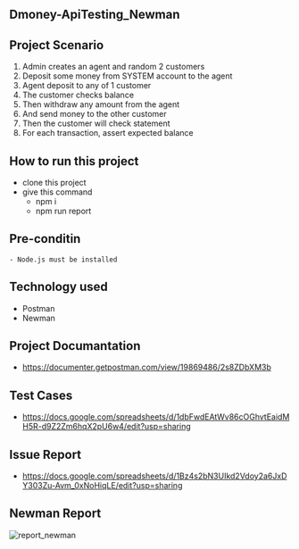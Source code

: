## Dmoney-ApiTesting_Newman

## Project Scenario 

  1. Admin creates an agent and random 2 customers
  2. Deposit some money from SYSTEM account to the agent
  3. Agent deposit to any of 1 customer
  4. The customer checks balance
  5. Then withdraw any amount from the agent
  6. And send money to the other customer
  7. Then the customer will check statement
  8. For each transaction, assert expected balance

## How to run this project
  - clone this project
  - give this command 
       - npm i
       - npm run report
       
## Pre-conditin
    - Node.js must be installed

## Technology used
  - Postman
  - Newman
  
## Project Documantation
  - https://documenter.getpostman.com/view/19869486/2s8ZDbXM3b
  
## Test Cases
  - https://docs.google.com/spreadsheets/d/1dbFwdEAtWv86cOGhvtEaidMH5R-d9Z2Zm6hqX2pU6w4/edit?usp=sharing
  
## Issue Report
  - https://docs.google.com/spreadsheets/d/1Bz4s2bN3UIkd2Vdoy2a6JxDY303Zu-Avm_0xNoHiqLE/edit?usp=sharing
  
## Newman Report
  
![report_newman](https://user-images.githubusercontent.com/78273243/215006487-af6735aa-bcad-4ff4-a4c2-30d178a9f92d.jpg)
